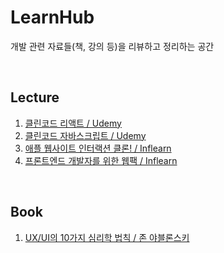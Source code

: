 # LearnHub
개발 관련 자료들(책, 강의 등)을 리뷰하고 정리하는 공간

<br/>

## Lecture
1. [클린코드 리액트 / Udemy](https://github.com/bbak0105/LearnHub/blob/main/CleanCode_React.md)
2. [클린코드 자바스크립트 / Udemy](https://github.com/bbak0105/LearnHub/blob/main/CleanCode_js.md)
3. [애플 웹사이트 인터랙션 클론! / Inflearn](https://github.com/bbak0105/LearnHub/blob/main/Apple_Interaction.md)
4. [프론트엔드 개발자를 위한 웹팩 / Inflearn](https://github.com/bbak0105/LearnHub/blob/main/Webpack.md)

<br/>

## Book
1. [UX/UI의 10가지 심리학 법칙 / 존 야블론스키](https://github.com/bbak0105/LearnHub/blob/main/UXUI_Psychology_10.md)
